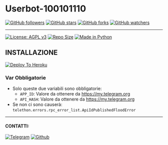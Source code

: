 # Userbot-100101110

[![GitHub followers](https://img.shields.io/github/followers/MarvynSTAR/OOF-UserBot?label=Followers&style=social)](https://github.com/100101110?tab=followers)
[![GitHub stars](https://img.shields.io/github/stars/MarvynSTAR/OOF-UserBot?style=social)](https://github.com/100101110/userbot-100101110/stars/)
[![GitHub forks](https://img.shields.io/github/forks/MarvynSTAR/OOF-UserBot?style=social)](https://github.com/100101110/userbot-100101110/network/members)
[![GitHub watchers](https://img.shields.io/github/watchers/MarvynSTAR/OOF-UserBot?style=social)](https://github.com/100101110/userbot-100101110/watchers/)

***

[![License: AGPL v3](https://img.shields.io/badge/License-AGPL%20v3-green.svg)](https://www.gnu.org/licenses/agpl-3.0)
[![Repo Size](https://img.shields.io/github/repo-size/100101110/userbot-100101110)](https://github.com/100101110/userbot-100101110 "userbot-10010101110")
[![Made in Python](https://img.shields.io/badge/Made%20in-python-red.svg)](https://www.python.org/)

## INSTALLAZIONE

[![Deploy To Heroku](https://www.herokucdn.com/deploy/button.svg)](https://heroku.com/deploy)

### Var Obbligatorie

- Solo queste due variabili sono obbligatorie:
  - `APP_ID`: Valore da ottenere da <https://my.telegram.org>
  - `API_HASH`: Valore da ottenere da <https://my.telegram.org>
- Se non ci sono causerà: `telethon.errors.rpc_error_list.ApiIdPublishedFloodError`

***

#### CONTATTI:

[![Telegram](https://img.shields.io/badge/TG-%20@IOOIOIIIO-orange.svg)](https://t.me/IOOIOIIIO)
[![Github](https://img.shields.io/badge/Github-%20100101110-purple.svg)](https://github.com/100101110)
